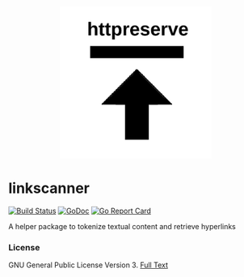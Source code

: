 <div>
<p align="center">
<img height="300px" width="300px" id="logo" src="https://github.com/httpreserve/httpreserve/raw/main/src/images/httpreserve-logo.png" alt="httpreserve"/>
</p>
</div>

# linkscanner

[![Build Status](https://travis-ci.org/httpreserve/linkscanner.svg?branch=master)](https://travis-ci.org/httpreserve/linkscanner)
[![GoDoc](https://godoc.org/github.com/httpreserve/linkscanner?status.svg)](https://godoc.org/github.com/httpreserve/linkscanner)
[![Go Report Card](https://goreportcard.com/badge/github.com/exponential-decay/httpreserve)](https://goreportcard.com/report/github.com/httpreserve/linkscanner)

A helper package to tokenize textual content and retrieve hyperlinks

### License

GNU General Public License Version 3. [Full Text](LICENSE)
